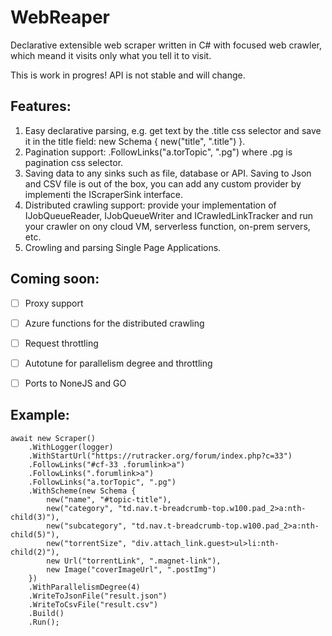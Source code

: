 # WebReaper

Declarative extensible web scraper written in C# with focused web crawler, which meand it visits only what you tell it to visit.

This is work in progres! API is not stable and will change.

## Features:

1. Easy declarative parsing, e.g. get text by the .title css selector and save it in the title field:  new Schema { new("title", ".title") }.
2. Pagination support:  .FollowLinks("a.torTopic", ".pg") where .pg is pagination css selector.
3. Saving data to any sinks such as file, database or API. Saving to Json and CSV file is out of the box, you can add any custom provider by implementi the IScraperSink interface.
4. Distributed crawling support: provide your implementation of IJobQueueReader, IJobQueueWriter and ICrawledLinkTracker and run your crawler on ony cloud VM, serverless function, on-prem servers, etc.
5. Crowling and parsing Single Page Applications.

## Coming soon:

- [ ] Proxy support
- [ ] Azure functions for the distributed crawling
- [ ] Request throttling
- [ ] Autotune for parallelism degree and throttling
- [ ] Ports to NoneJS and GO


## Example:

```
await new Scraper()
    .WithLogger(logger)
    .WithStartUrl("https://rutracker.org/forum/index.php?c=33")
    .FollowLinks("#cf-33 .forumlink>a")
    .FollowLinks(".forumlink>a")
    .FollowLinks("a.torTopic", ".pg")
    .WithScheme(new Schema {
        new("name", "#topic-title"),
        new("category", "td.nav.t-breadcrumb-top.w100.pad_2>a:nth-child(3)"),
        new("subcategory", "td.nav.t-breadcrumb-top.w100.pad_2>a:nth-child(5)"),
        new("torrentSize", "div.attach_link.guest>ul>li:nth-child(2)"),
        new Url("torrentLink", ".magnet-link"),
        new Image("coverImageUrl", ".postImg")
    })
    .WithParallelismDegree(4)
    .WriteToJsonFile("result.json")
    .WriteToCsvFile("result.csv")
    .Build()
    .Run();
```
